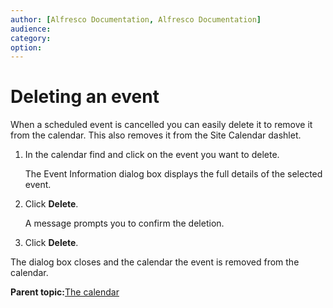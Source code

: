 ```yaml
---
author: [Alfresco Documentation, Alfresco Documentation]
audience: 
category: 
option: 
---
```


# Deleting an event

When a scheduled event is cancelled you can easily delete it to remove it from the calendar. This also removes it from the Site Calendar dashlet.

1.  In the calendar find and click on the event you want to delete.

    The Event Information dialog box displays the full details of the selected event.

2.  Click **Delete**.

    A message prompts you to confirm the deletion.

3.  Click **Delete**.


The dialog box closes and the calendar the event is removed from the calendar.

**Parent topic:**[The calendar](../concepts/calendar-intro.md)


